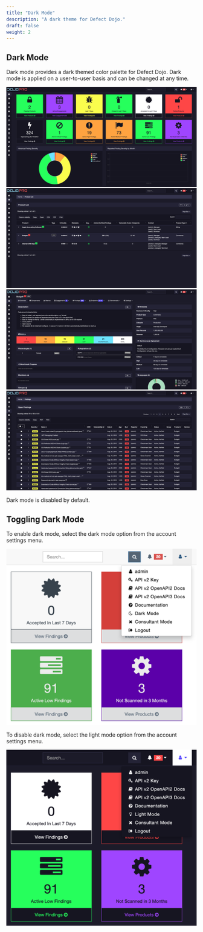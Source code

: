 ```yaml
---
title: "Dark Mode"
description: "A dark theme for Defect Dojo."
draft: false
weight: 2
---
```


## Dark Mode

Dark mode provides a dark themed color palette for Defect Dojo. Dark mode is applied on a user-to-user basis and can be changed at any time.

![Dark Mode Dashboard](images//dm-dashboard.png)
![Dark Mode All Products](images//dm-all-products.png)
![Dark Mode Product](images//dm-product.png)
![Dark Mode Findings](images//dm-findings.png)

Dark mode is disabled by default.

## Toggling Dark Mode

To enable dark mode, select the dark mode option from the account settings menu.

![Enabling Dark Mode](images//cm-dm-disabled.png)

To disable dark mode, select the light mode option from the account settings menu.

![Disabling Dark Mode](images//dm-enabled.png)